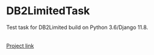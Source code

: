 # DB2LimitedTask
Test task for DB2Limited build on Python 3.6/Django 11.8.
######
[Project link](https://db2task.herokuapp.com)